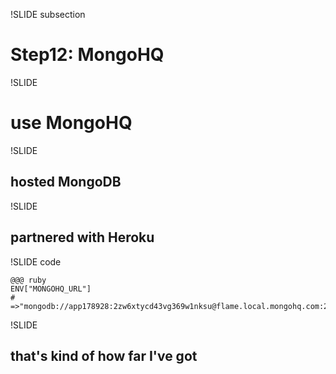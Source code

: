 !SLIDE subsection

# Step12: MongoHQ

!SLIDE

# use MongoHQ

!SLIDE

## hosted MongoDB

!SLIDE

## partnered with Heroku

!SLIDE code

    @@@ ruby
    ENV["MONGOHQ_URL"]
    # =>"mongodb://app178928:2zw6xtycd43vg369w1nksu@flame.local.mongohq.com:27022/app178928"

!SLIDE

## that's kind of how far I've got